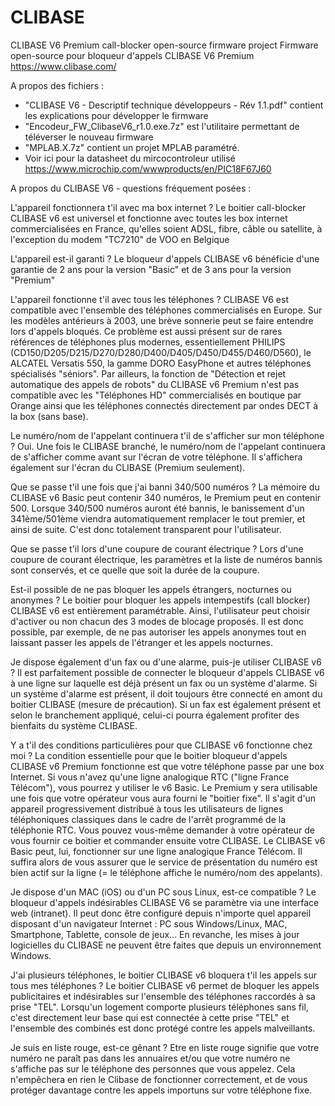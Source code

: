 # CLIBASE
CLIBASE V6 Premium call-blocker open-source firmware project
Firmware open-source pour bloqueur d'appels CLIBASE V6 Premium
https://www.clibase.com/

A propos des fichiers :
- "CLIBASE V6 - Descriptif technique développeurs - Rév 1.1.pdf" contient les explications pour développer le firmware
- "Encodeur_FW_ClibaseV6_r1.0.exe.7z" est l'utilitaire permettant de téléverser le nouveau firmware
- "MPLAB.X.7z" contient un projet MPLAB paramétré.
- Voir ici pour la datasheet du mircocontroleur utilisé https://www.microchip.com/wwwproducts/en/PIC18F67J60

A propos du CLIBASE V6 - questions fréquement posées :

L'appareil fonctionnera t'il avec ma box internet ?
Le boitier call-blocker CLIBASE v6 est universel et fonctionne avec toutes les box internet commercialisées en France, qu'elles soient ADSL, fibre, câble ou satellite, à l'exception du modem "TC7210" de VOO en Belgique

L'appareil est-il garanti ?
Le bloqueur d'appels CLIBASE v6 bénéficie d'une garantie de 2 ans pour la version "Basic" et de 3 ans pour la version "Premium"

L'appareil fonctionne t'il avec tous les téléphones ?
CLIBASE V6 est compatible avec l'ensemble des téléphones commercialisés en Europe.
Sur les modèles antérieurs à 2003, une brève sonnerie peut se faire entendre lors d'appels bloqués. Ce problème est aussi présent sur de rares références de téléphones plus modernes, essentiellement PHILIPS (CD150/D205/D215/D270/D280/D400/D405/D450/D455/D460/D560), le ALCATEL Versatis 550, la gamme DORO EasyPhone et autres téléphones spécialisés "séniors".
Par ailleurs, la fonction de "Détection et rejet automatique des appels de robots" du CLIBASE v6 Premium n'est pas compatible avec les "Téléphones HD" commercialisés en boutique par Orange ainsi que les téléphones connectés directement par ondes DECT à la box (sans base).

Le numéro/nom de l'appelant continuera t'il de s'afficher sur mon téléphone ?
Oui. Une fois le CLIBASE branché, le numéro/nom de l'appelant continuera de s'afficher comme avant sur l'écran de votre téléphone. Il s'affichera également sur l'écran du CLIBASE (Premium seulement).

Que se passe t'il une fois que j'ai banni 340/500 numéros ?
La mémoire du CLIBASE v6 Basic peut contenir 340 numéros, le Premium peut en contenir 500. Lorsque 340/500 numéros auront été bannis, le banissement d'un 341ème/501ème viendra automatiquement remplacer le tout premier, et ainsi de suite. C'est donc totalement transparent pour l'utilisateur.

Que se passe t'il lors d'une coupure de courant électrique ?
Lors d'une coupure de courant électrique, les paramètres et la liste de numéros bannis sont conservés, et ce quelle que soit la durée de la coupure.

Est-il possible de ne pas bloquer les appels étrangers, nocturnes ou anonymes ?
Le boitier pour bloquer les appels intempestifs (call blocker) CLIBASE v6 est entièrement paramétrable. Ainsi, l'utilisateur peut choisir d'activer ou non chacun des 3 modes de blocage proposés. Il est donc possible, par exemple, de ne pas autoriser les appels anonymes tout en laissant passer les appels de l'étranger et les appels nocturnes.

Je dispose également d'un fax ou d'une alarme, puis-je utiliser CLIBASE v6 ?
Il est parfaitement possible de connecter le bloqueur d'appels CLIBASE v6 à une ligne sur laquelle est déjà présent un fax ou un système d'alarme. Si un système d'alarme est présent, il doit toujours être connecté en amont du boitier CLIBASE (mesure de précaution). Si un fax est également présent et selon le branchement appliqué, celui-ci pourra également profiter des bienfaits du système CLIBASE.

Y a t'il des conditions particulières pour que CLIBASE v6 fonctionne chez moi ?
La condition essentielle pour que le boitier bloqueur d'appels CLIBASE v6 Premium fonctionne est que votre téléphone passe par une box Internet. Si vous n'avez qu'une ligne analogique RTC ("ligne France Télécom"), vous pourrez y utiliser le v6 Basic. Le Premium y sera utilisable une fois que votre opérateur vous aura fourni le "boitier fixe". Il s'agit d'un appareil progressivement distribué à tous les utilisateurs de lignes téléphoniques classiques dans le cadre de l'arrêt programmé de la téléphonie RTC. Vous pouvez vous-même demander à votre opérateur de vous fournir ce boitier et commander ensuite votre CLIBASE.
Le CLIBASE v6 Basic peut, lui, fonctionner sur une ligne analogique France Télécom. Il suffira alors de vous assurer que le service de présentation du numéro est bien actif sur la ligne
(= le téléphone affiche le numéro/nom des appelants).

Je dispose d'un MAC (iOS) ou d'un PC sous Linux, est-ce compatible ?
Le bloqueur d'appels indésirables CLIBASE V6 se paramètre via une interface web (intranet).
Il peut donc être configuré depuis n'importe quel appareil disposant d'un navigateur Internet : PC sous Windows/Linux, MAC, Smartphone, Tablette, console de jeux... En revanche, les mises à jour logicielles du CLIBASE ne peuvent être faites que depuis un environnement Windows.

J'ai plusieurs téléphones, le boitier CLIBASE v6 bloquera t'il les appels sur tous mes téléphones ?
Le boitier CLIBASE v6 permet de bloquer les appels publicitaires et indésirables sur l'ensemble des téléphones raccordés à sa prise "TEL". Lorsqu'un logement comporte plusieurs téléphones sans fil, c'est directement leur base qui est connectée à cette prise "TEL" et l'ensemble des combinés est donc protégé contre les appels malveillants.

Je suis en liste rouge, est-ce gênant ?
Etre en liste rouge signifie que votre numéro ne paraît pas dans les annuaires et/ou que votre numéro ne s'affiche pas sur le téléphone des personnes que vous appelez. Cela n'empêchera en rien le Clibase de fonctionner correctement, et de vous protéger davantage contre les appels importuns sur votre téléphone fixe.
